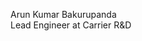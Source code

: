 Arun Kumar Bakurupanda  
Lead Engineer at Carrier R&D

<!---
b-arun-kumar/b-arun-kumar is a ✨ special ✨ repository because its `README.md` (this file) appears on your GitHub profile.
You can click the Preview link to take a look at your changes.
--->
